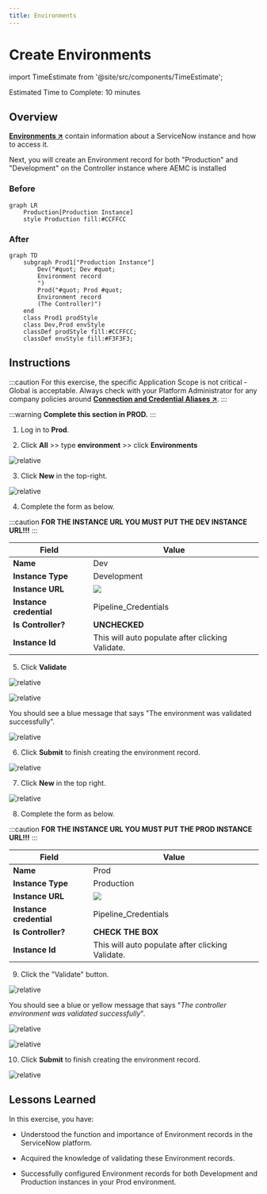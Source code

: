 ```yaml
---
title: Environments
---
```


# Create Environments

import TimeEstimate from '@site/src/components/TimeEstimate';

<TimeEstimate>Estimated Time to Complete: 10 minutes</TimeEstimate>

## Overview 

**<a href="https://docs.servicenow.com/csh?topicname=config-pipeline-environments.html&version=latest" target="_blank">Environments ↗</a>** contain information about a ServiceNow instance and how to access it.

Next, you will create an Environment record for both "Production" and "Development" on the Controller instance where AEMC is installed

### Before
``` mermaid
graph LR
    Production[Production Instance]
    style Production fill:#CCFFCC
```

### After
``` mermaid
graph TD
    subgraph Prod1["Production Instance"]
        Dev("#quot; Dev #quot;
        Environment record
        ‎")
        Prod("#quot; Prod #quot;
        Environment record
        (The Controller)")
    end
    class Prod1 prodStyle
    class Dev,Prod envStyle
    classDef prodStyle fill:#CCFFCC;
    classDef envStyle fill:#F3F3F3;
```

## Instructions

:::caution
For this exercise, the specific Application Scope is not critical - Global is acceptable. Always check with your Platform Administrator for any company policies around **<a href="https://docs.servicenow.com/csh?topicname=connection-alias.html&version=latest" target="_blank">Connection and Credential Aliases ↗</a>**.
:::

:::warning
**Complete this section in PROD.**
:::

1. Log in to **Prod**.


2. Click **All** >> type **environment** >> click **Environments**

![relative](../../assets/images/2023-06-30-15-17-33.png)

3. Click **New** in the top-right.

![relative](../../assets/images/2023-06-30-15-19-10.png)

4. Complete the form as below.

:::caution
**FOR THE INSTANCE URL YOU MUST PUT THE DEV INSTANCE URL!!!**
:::

|Field | Value 
|---|---
|**Name** | Dev
|**Instance Type** | Development 
|**Instance URL** | ![](../assets/images/2023-08-10-12-53-04.png)
|**Instance credential** | Pipeline_Credentials 
|**Is Controller?** | **UNCHECKED**
|**Instance Id** | This will auto populate after clicking Validate. 

5. Click **Validate**

![relative](../../assets/images/2023-07-11-15-38-49.png)

![relative](../../assets/images/2023-07-11-15-14-18.png)

You should see a blue message that says "The environment was validated successfully". 

![relative](../../assets/images/2023-07-31-17-13-43.png)

6. Click **Submit** to finish creating the environment record.

![relative](../../assets/images/2023-07-11-15-37-58.png)

7. Click **New** in the top right.

![relative](../../assets/images/2023-06-30-15-19-10.png)

8. Complete the form as below.

:::caution
**FOR THE INSTANCE URL YOU MUST PUT THE PROD INSTANCE URL!!!**
:::

|Field | Value 
|---|---
|**Name** | Prod 
|**Instance Type** | Production 
|**Instance URL** | ![](../assets/images/2023-08-10-13-17-01.png)
|**Instance credential** | Pipeline_Credentials 
|**Is Controller?** | **CHECK THE BOX**
|**Instance Id** | This will auto populate after clicking Validate. 

9. Click the "Validate" button. 

![relative](../../assets/images/2023-07-11-15-38-49.png)

You should see a blue or yellow message that says "*The controller environment was validated successfully*". 

![relative](../../assets/images/2023-07-31-17-16-45.png)

![relative](../../assets/images/2023-07-13-17-13-29.png)

10. Click **Submit** to finish creating the environment record.

![relative](../../assets/images/2023-07-11-15-37-58.png)

## Lessons Learned

In this exercise, you have:

- Understood the function and importance of Environment records in the ServiceNow platform.

- Acquired the knowledge of validating these Environment records.

- Successfully configured Environment records for both Development and Production instances in your Prod environment.
